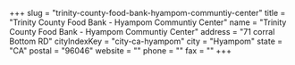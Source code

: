 +++
slug = "trinity-county-food-bank-hyampom-communtiy-center"
title = "Trinity County Food Bank - Hyampom Communtiy Center"
name = "Trinity County Food Bank - Hyampom Communtiy Center"
address = "71 corral Bottom RD"
cityIndexKey = "city-ca-hyampom"
city = "Hyampom"
state = "CA"
postal = "96046"
website = ""
phone = ""
fax = ""
+++
